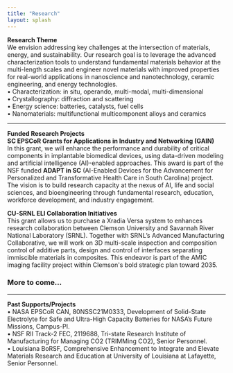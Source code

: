 ```yaml
---
title: "Research"
layout: splash
---
```

<!-- &bull;&nbsp;text<br> -->

<b>Research Theme</b><br>
We envision addressing key challenges at the intersection of materials, energy, and sustainability. Our research goal is to leverage the advanced characterization tools to understand fundamental materials behavior at the multi-length scales and engineer novel materials with improved properties for real-world applications in nanoscience and nanotechnology, ceramic engineering, and energy technologies.<br>
&bull;&nbsp;Characterization: in situ, operando, multi-modal, multi-dimensional<br>
&bull;&nbsp;Crystallography: diffraction and scattering<br>
&bull;&nbsp;Energy science: batteries, catalysts, fuel cells<br>
&bull;&nbsp;Nanomaterials: multifunctional multicomponent alloys and ceramics<br>

<hr>
<b>Funded Research Projects</b><br>
<!-- <img src="/assets/placeholder_2.jpg" alt="placeholder_2"><br> -->
<b>SC EPSCoR Grants for Applications in Industry and Networking (GAIN)</b><br>
In this grant, we will enhance the performance and durability of critical components in implantable biomedical devices, using data-driven modeling and artificial intelligence (AI)-enabled approaches. This award is part of the NSF funded <b>ADAPT in SC</b> (AI-Enabled Devices for the Advancement for Personalized and Transformative Health Care in South Carolina) project. The vision is to build research capacity at the nexus of AI, life and social sciences, and bioengineering through fundamental research, education, workforce development, and industry engagement.<br>

<b>CU-SRNL ELI Collaboration Initiatives</b><br>
This grant allows us to purchase a Xradia Versa system to enhances research collaboration between Clemson University and Savannah River National Laboratory (SRNL). Together with SRNL’s Advanced Manufacturing Collaborative, we will work on 3D multi-scale inspection and composition control of additive parts, design and control of interfaces separating immiscible materials in composites. This endeavor is part of the AMIC imaging facility project within Clemson's bold strategic plan toward 2035.<br>
<h3>More to come…</h3>

<hr>
<b>Past Supports/Projects</b><br>
&bull;&nbsp;NASA EPSCoR CAN, 80NSSC21M0333, Development of Solid-State Electrolyte for Safe and Ultra-High Capacity Batteries for NASA’s Future Missions, Campus-PI.<br>
&bull;&nbsp;NSF RII Track-2 FEC, 2119688, Tri-state Research Institute of Manufacturing for Managing CO2 (TRIMMing CO2), Senior Personnel.<br>
&bull;&nbsp;Louisiana BoRSF, Comprehensive Enhancement to Integrate and Elevate Materials Research and Education at University of Louisiana at Lafayette, Senior Personnel.<br>
